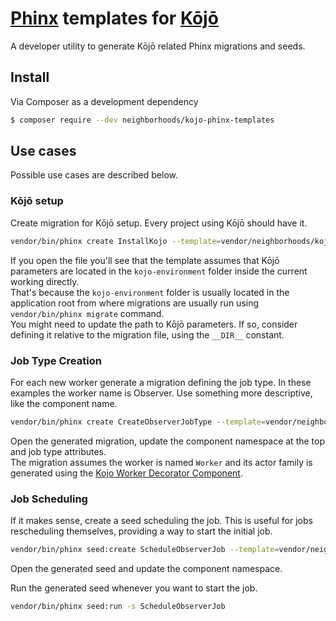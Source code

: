 # [Phinx](https://github.com/cakephp/phinx) templates for [Kōjō](https://github.com/neighborhoods/Kojo)

A developer utility to generate Kōjō related Phinx migrations and seeds.

## Install

Via Composer as a development dependency

``` bash
$ composer require --dev neighborhoods/kojo-phinx-templates
```

## Use cases

Possible use cases are described below.

### Kōjō setup

Create migration for Kōjō setup. Every project using Kōjō should have it.

``` bash
vendor/bin/phinx create InstallKojo --template=vendor/neighborhoods/kojo-phinx-templates/src/Migration/InstallKojoMigration.template.php.dist
```

If you open the file you'll see that the template assumes that Kōjō parameters are located in the `kojo-environment` folder inside the current working directly.  
That's because the `kojo-environment` folder is usually located in the application root from where migrations are usually run using `vendor/bin/phinx migrate` command.  
You might need to update the path to Kōjō parameters. If so, consider defining it relative to the migration file, using the `__DIR__` constant.

### Job Type Creation

For each new worker generate a migration defining the job type. In these examples the worker name is Observer. Use something more descriptive, like the component name.

``` bash
vendor/bin/phinx create CreateObserverJobType --template=vendor/neighborhoods/kojo-phinx-templates/src/Migration/CreateJobTypeMigration.template.php.dist
```

Open the generated migration, update the component namespace at the top and job type attributes.  
The migration assumes the worker is named `Worker` and its actor family is generated using the [Kojo Worker Decorator Component](https://github.com/neighborhoods/KojoWorkerDecoratorComponent).

### Job Scheduling

If it makes sense, create a seed scheduling the job. This is useful for jobs rescheduling themselves, providing a way to start the initial job.

``` bash
vendor/bin/phinx seed:create ScheduleObserverJob --template=vendor/neighborhoods/kojo-phinx-templates/src/Seed/ScheduleJobSeed.template.php.dist
```
Open the generated seed and update the component namespace.

Run the generated seed whenever you want to start the job.
``` bash
vendor/bin/phinx seed:run -s ScheduleObserverJob
```
